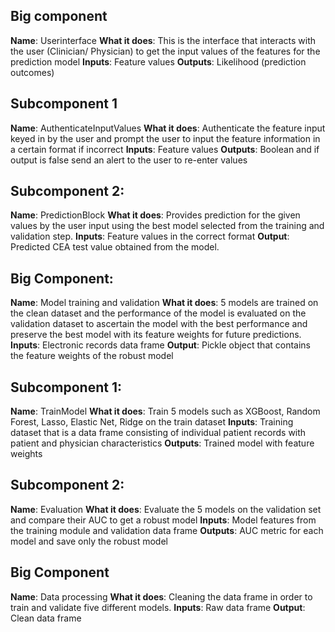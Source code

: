 ## Big component
**Name**: Userinterface
**What it does**: This is the interface that interacts with the user (Clinician/ Physician) to get the input values of the features for the prediction model
**Inputs**: Feature values
**Outputs**: Likelihood (prediction outcomes)

## Subcomponent 1
**Name**: AuthenticateInputValues
**What it does**: Authenticate the feature input keyed in by the user and prompt the user to input the feature information in a certain format if incorrect
**Inputs**: Feature values 
**Outputs**: Boolean and if output is false send an alert to the user to re-enter values 
 
## Subcomponent 2:
**Name**: PredictionBlock
**What it does**: Provides prediction for the given values by the user input using the best model selected from the training and validation step.
**Inputs**: Feature values in the correct format 
**Output**: Predicted CEA test value obtained from the model.


## Big Component:
**Name**: Model training and validation
**What it does**: 5 models are trained on the clean dataset and the performance of the model is evaluated on the validation dataset to ascertain the model with the best performance and preserve the best model with its feature weights for future predictions.
**Inputs**: Electronic records data frame 
**Output**: Pickle object that contains the feature weights of the robust model 

## Subcomponent 1: 
**Name**: TrainModel
**What it does**: Train 5 models such as XGBoost, Random Forest, Lasso, Elastic Net, Ridge on the train dataset
**Inputs**: Training dataset that is a data frame consisting of individual patient records with patient and physician characteristics
**Outputs**: Trained model with feature weights

## Subcomponent 2:
**Name**: Evaluation
**What it does**: Evaluate the 5 models on the validation set and compare their AUC to get a robust model
**Inputs**: Model features from the training module and validation data frame
**Outputs**: AUC metric for each model and save only the robust model

## Big Component
**Name**: Data processing 
**What it does**: Cleaning the data frame in order to train and validate five different models.
**Inputs**: Raw data frame 
**Output**: Clean data frame

